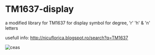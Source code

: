 # TM1637-display
a modified library for TM1637 for display symbol for degree, 'r' 'h' &amp; 'n' letters

usefull info: http://nicuflorica.blogspot.ro/search?q=TM1637

![ceas](https://3.bp.blogspot.com/-7qp1ICEvcmo/Vwyq1b2EvwI/AAAAAAAAPcM/ZM14-FvnRvMrMsHy0dY5bhilWhj6RevUACLcB/s1600/aPB250251.JPG)
